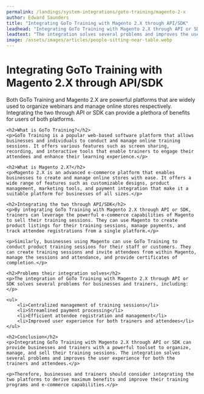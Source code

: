 ```yaml
---
permalink: /landings/system-integrations/goto-training/magento-2-x
author: Edward Saunders
title: "Integrating GoTo Training with Magento 2.X through API/SDK"
leadhead: "Integrating GoTo Training with Magento 2.X through API or SDK can provide businesses and trainers with a powerful toolset to organize, manage, and sell their training sessions"
leadtext: "The integration solves several problems and improves the user experience for both the trainers and attendees."
image: /assets/images/articles/people-sitting-near-table.webp
---
```

<div class="arttext">	<h1>Integrating GoTo Training with Magento 2.X through API/SDK</h1>
	<p>Both GoTo Training and Magento 2.X are powerful platforms that are widely used to organize webinars and manage online stores respectively. Integrating the two through API or SDK can provide a plethora of benefits for users of both platforms.</p>

	<h2>What is GoTo Training?</h2>
	<p>GoTo Training is a popular web-based software platform that allows businesses and individuals to conduct and manage online training sessions. It offers various features such as screen sharing, recording, and interactive tools that enable trainers to engage their attendees and enhance their learning experience.</p>

	<h2>What is Magento 2.X?</h2>
	<p>Magento 2.X is an advanced e-commerce platform that enables businesses to create and manage online stores with ease. It offers a wide range of features such as customizable designs, product management, marketing tools, and payment integration that make it a suitable platform for businesses of all sizes.</p>

	<h2>Integrating the two through API/SDK</h2>
	<p>By integrating GoTo Training with Magento 2.X through API or SDK, trainers can leverage the powerful e-commerce capabilities of Magento to sell their training sessions. They can use Magento to create product listings for their training sessions, manage payments, and track attendee registrations from a single platform.</p>

	<p>Similarly, businesses using Magento can use GoTo Training to conduct product training sessions for their staff or customers. They can create training sessions and invite attendees from within Magento, manage the sessions and attendance, and provide certificates of completion.</p>

	<h2>Problems their integration solves</h2>
	<p>The integration of GoTo Training with Magento 2.X through API or SDK solves several problems for businesses and trainers, including:</p>

	<ul>
		<li>Centralized management of training sessions</li>
		<li>Streamlined payment processing</li>
		<li>Efficient attendee registration and management</li>
		<li>Improved user experience for both trainers and attendees</li>
	</ul>

	<h2>Conclusion</h2>
	<p>Integrating GoTo Training with Magento 2.X through API or SDK can provide businesses and trainers with a powerful toolset to organize, manage, and sell their training sessions. The integration solves several problems and improves the user experience for both the trainers and attendees.</p>

	<p>Therefore, businesses and trainers should consider integrating the two platforms to derive maximum benefits and improve their training programs and e-commerce capabilities.</p>

</div>